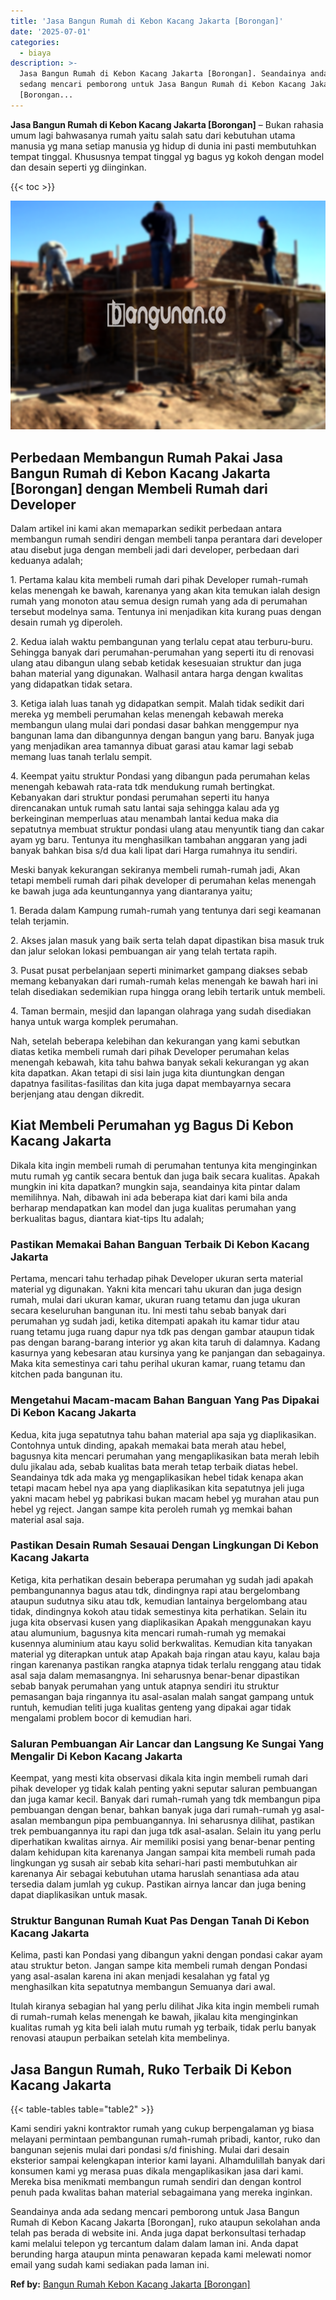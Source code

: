 ```yaml
---
title: 'Jasa Bangun Rumah di Kebon Kacang Jakarta [Borongan]'
date: '2025-07-01'
categories:
  - biaya
description: >-
  Jasa Bangun Rumah di Kebon Kacang Jakarta [Borongan]. Seandainya anda ada
  sedang mencari pemborong untuk Jasa Bangun Rumah di Kebon Kacang Jakarta
  [Borongan...
---
```


**Jasa Bangun Rumah di Kebon Kacang Jakarta \[Borongan\]** – Bukan rahasia umum lagi bahwasanya rumah yaitu salah satu dari kebutuhan utama manusia yg mana setiap manusia yg hidup di dunia ini pasti membutuhkan tempat tinggal. Khususnya tempat tinggal yg bagus yg kokoh dengan model dan desain seperti yg diinginkan.

{{< toc >}}

![Jasa Bangun Rumah di Kebon Kacang Jakarta [Borongan]](/images/borong-bangunan-20.png)

## Perbedaan Membangun Rumah Pakai Jasa Bangun Rumah di Kebon Kacang Jakarta \[Borongan\] dengan Membeli Rumah dari Developer

Dalam artikel ini kami akan memaparkan sedikit perbedaan antara membangun rumah sendiri dengan membeli tanpa perantara dari developer atau disebut juga dengan membeli jadi dari developer, perbedaan dari keduanya adalah;

1\. Pertama kalau kita membeli rumah dari pihak Developer rumah-rumah kelas menengah ke bawah, karenanya yang akan kita temukan ialah design rumah yang monoton atau semua design rumah yang ada di perumahan tersebut modelnya sama. Tentunya ini menjadikan kita kurang puas dengan desain rumah yg diperoleh.

2\. Kedua ialah waktu pembangunan yang terlalu cepat atau terburu-buru. Sehingga banyak dari perumahan-perumahan yang seperti itu di renovasi ulang atau dibangun ulang sebab ketidak kesesuaian struktur dan juga bahan material yang digunakan. Walhasil antara harga dengan kwalitas yang didapatkan tidak setara.

3\. Ketiga ialah luas tanah yg didapatkan sempit. Malah tidak sedikit dari mereka yg membeli perumahan kelas menengah kebawah mereka membangun ulang mulai dari pondasi dasar bahkan menggempur nya bangunan lama dan dibangunnya dengan bangun yang baru. Banyak juga yang menjadikan area tamannya dibuat garasi atau kamar lagi sebab memang luas tanah terlalu sempit.

4\. Keempat yaitu struktur Pondasi yang dibangun pada perumahan kelas menengah kebawah rata-rata tdk mendukung rumah bertingkat. Kebanyakan dari struktur pondasi perumahan seperti itu hanya direncanakan untuk rumah satu lantai saja sehingga kalau ada yg berkeinginan memperluas atau menambah lantai kedua maka dia sepatutnya membuat struktur pondasi ulang atau menyuntik tiang dan cakar ayam yg baru. Tentunya itu menghasilkan tambahan anggaran yang jadi banyak bahkan bisa s/d dua kali lipat dari Harga rumahnya itu sendiri.

Meski banyak kekurangan sekiranya membeli rumah-rumah jadi, Akan tetapi membeli rumah dari pihak developer di perumahan kelas menengah ke bawah juga ada keuntungannya yang diantaranya yaitu;

1\. Berada dalam Kampung rumah-rumah yang tentunya dari segi keamanan telah terjamin.

2\. Akses jalan masuk yang baik serta telah dapat dipastikan bisa masuk truk dan jalur selokan lokasi pembuangan air yang telah tertata rapih.

3\. Pusat pusat perbelanjaan seperti minimarket gampang diakses sebab memang kebanyakan dari rumah-rumah kelas menengah ke bawah hari ini telah disediakan sedemikian rupa hingga orang lebih tertarik untuk membeli.

4\. Taman bermain, mesjid dan lapangan olahraga yang sudah disediakan hanya untuk warga komplek perumahan.

Nah, setelah beberapa kelebihan dan kekurangan yang kami sebutkan diatas ketika membeli rumah dari pihak Developer perumahan kelas menengah kebawah, kita tahu bahwa banyak sekali kekurangan yg akan kita dapatkan. Akan tetapi di sisi lain juga kita diuntungkan dengan dapatnya fasilitas-fasilitas dan kita juga dapat membayarnya secara berjenjang atau dengan dikredit.

## Kiat Membeli Perumahan yg Bagus Di Kebon Kacang Jakarta

Dikala kita ingin membeli rumah di perumahan tentunya kita menginginkan mutu rumah yg cantik secara bentuk dan juga baik secara kualitas. Apakah mungkin ini kita dapatkan? mungkin saja, seandainya kita pintar dalam memilihnya. Nah, dibawah ini ada beberapa kiat dari kami bila anda berharap mendapatkan kan model dan juga kualitas perumahan yang berkualitas bagus, diantara kiat-tips Itu adalah;

### Pastikan Memakai Bahan Banguan Terbaik Di Kebon Kacang Jakarta

Pertama, mencari tahu terhadap pihak Developer ukuran serta material material yg digunakan. Yakni kita mencari tahu ukuran dan juga design rumah, mulai dari ukuran kamar, ukuran ruang tetamu dan juga ukuran secara keseluruhan bangunan itu. Ini mesti tahu sebab banyak dari perumahan yg sudah jadi, ketika ditempati apakah itu kamar tidur atau ruang tetamu juga ruang dapur nya tdk pas dengan gambar ataupun tidak pas dengan barang-barang interior yg akan kita taruh di dalamnya. Kadang kasurnya yang kebesaran atau kursinya yang ke panjangan dan sebagainya. Maka kita semestinya cari tahu perihal ukuran kamar, ruang tetamu dan kitchen pada bangunan itu.

### Mengetahui Macam-macam Bahan Banguan Yang Pas Dipakai Di Kebon Kacang Jakarta

Kedua, kita juga sepatutnya tahu bahan material apa saja yg diaplikasikan. Contohnya untuk dinding, apakah memakai bata merah atau hebel, bagusnya kita mencari perumahan yang mengaplikasikan bata merah lebih dulu jikalau ada, sebab kualitas bata merah tetap terbaik diatas hebel. Seandainya tdk ada maka yg mengaplikasikan hebel tidak kenapa akan tetapi macam hebel nya apa yang diaplikasikan kita sepatutnya jeli juga yakni macam hebel yg pabrikasi bukan macam hebel yg murahan atau pun hebel yg reject. Jangan sampe kita peroleh rumah yg memkai bahan material asal saja.

### Pastikan Desain Rumah Sesauai Dengan Lingkungan Di Kebon Kacang Jakarta

Ketiga, kita perhatikan desain beberapa perumahan yg sudah jadi apakah pembangunannya bagus atau tdk, dindingnya rapi atau bergelombang ataupun sudutnya siku atau tdk, kemudian lantainya bergelombang atau tidak, dindingnya kokoh atau tidak semestinya kita perhatikan. Selain itu juga kita observasi kusen yang diaplikasikan Apakah menggunakan kayu atau alumunium, bagusnya kita mencari rumah-rumah yg memakai kusennya aluminium atau kayu solid berkwalitas. Kemudian kita tanyakan material yg diterapkan untuk atap Apakah baja ringan atau kayu, kalau baja ringan karenanya pastikan rangka atapnya tidak terlalu renggang atau tidak asal saja dalam memasangnya. Ini seharusnya benar-benar dipastikan sebab banyak perumahan yang untuk atapnya sendiri itu struktur pemasangan baja ringannya itu asal-asalan malah sangat gampang untuk runtuh, kemudian teliti juga kualitas genteng yang dipakai agar tidak mengalami problem bocor di kemudian hari.

### Saluran Pembuangan Air Lancar dan Langsung Ke Sungai Yang Mengalir Di Kebon Kacang Jakarta

Keempat, yang mesti kita observasi dikala kita ingin membeli rumah dari pihak developer yg tidak kalah penting yakni seputar saluran pembuangan dan juga kamar kecil. Banyak dari rumah-rumah yang tdk membangun pipa pembuangan dengan benar, bahkan banyak juga dari rumah-rumah yg asal-asalan membangun pipa pembuangannya. Ini seharusnya dilihat, pastikan trek pembuangannya itu rapi dan juga tdk asal-asalan. Selain itu yang perlu diperhatikan kwalitas airnya. Air memiliki posisi yang benar-benar penting dalam kehidupan kita karenanya Jangan sampai kita membeli rumah pada lingkungan yg susah air sebab kita sehari-hari pasti membutuhkan air karenanya Air sebagai kebutuhan utama haruslah senantiasa ada atau tersedia dalam jumlah yg cukup. Pastikan airnya lancar dan juga bening dapat diaplikasikan untuk masak.

### Struktur Bangunan Rumah Kuat Pas Dengan Tanah Di Kebon Kacang Jakarta

Kelima, pasti kan Pondasi yang dibangun yakni dengan pondasi cakar ayam atau struktur beton. Jangan sampe kita membeli rumah dengan Pondasi yang asal-asalan karena ini akan menjadi kesalahan yg fatal yg menghasilkan kita sepatutnya membangun Semuanya dari awal.

Itulah kiranya sebagian hal yang perlu dilihat Jika kita ingin membeli rumah di rumah-rumah kelas menengah ke bawah, jikalau kita menginginkan kualitas rumah yg kita beli ialah mutu rumah yg terbaik, tidak perlu banyak renovasi ataupun perbaikan setelah kita membelinya.

## Jasa Bangun Rumah, Ruko Terbaik Di Kebon Kacang Jakarta

{{< table-tables table="table2" >}}

Kami sendiri yakni kontraktor rumah yang cukup berpengalaman yg biasa melayani permintaan pembangunan rumah-rumah pribadi, kantor, ruko dan bangunan sejenis mulai dari pondasi s/d finishing. Mulai dari desain eksterior sampai kelengkapan interior kami layani. Alhamdulillah banyak dari konsumen kami yg merasa puas dikala mengaplikasikan jasa dari kami. Mereka bisa menikmati membangun rumah sendiri dan dengan kontrol penuh pada kwalitas bahan material sebagaimana yang mereka inginkan.

Seandainya anda ada sedang mencari pemborong untuk Jasa Bangun Rumah di Kebon Kacang Jakarta \[Borongan\], ruko ataupun sekolahan anda telah pas berada di website ini. Anda juga dapat berkonsultasi terhadap kami melalui telepon yg tercantum dalam dalam laman ini. Anda dapat berunding harga ataupun minta penawaran kepada kami melewati nomor email yang sudah kami sediakan pada laman ini.

**Ref by:** [Bangun Rumah Kebon Kacang Jakarta [Borongan]](https://id.wikipedia.org/wiki/Bangun)
